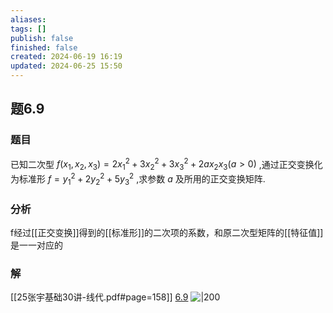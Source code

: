 ```yaml
---
aliases: 
tags: []
publish: false
finished: false
created: 2024-06-19 16:19
updated: 2024-06-25 15:50
---
```

## 题6.9
### 题目
已知二次型 $f( {{x}_{1},{x}_{2},{x}_{3}})  = 2{x}_{1}^{2} + 3{x}_{2}^{2} + 3{x}_{3}^{2} + {2a}{x}_{2}{x}_{3}( {a > 0})$ ,通过正交变换化为标准形 $f = {y}_{1}^{2} + 2{y}_{2}^{2} + 5{y}_{3}^{2}$ ,求参数 $a$ 及所用的正交变换矩阵.
### 分析
f经过[[正交变换]]得到的[[标准形]]的二次项的系数，和原二次型矩阵的[[特征值]]是一一对应的
### 解
[[25张宇基础30讲-线代.pdf#page=158]]
[6.9](obsidian://bookmaster?type=open-book&bid=HRBkGbReXHHpCWQt&aid=a63d382c-ab48-3570-64fc-5a833ef7fd9f&page=158)
![|200](https://img.hwenyi.live/202409061725523.webp)
